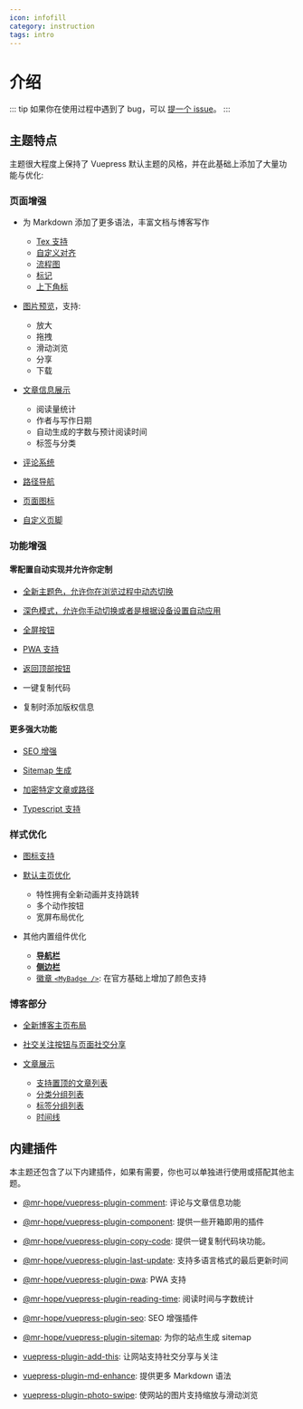 ```yaml
---
icon: infofill
category: instruction
tags: intro
---
```


# 介绍

::: tip
如果你在使用过程中遇到了 bug，可以 [提一个 issue](https://github.com/Mister-Hope/vuepress-theme-hope/issues)。
:::

## 主题特点

主题很大程度上保持了 Vuepress 默认主题的风格，并在此基础上添加了大量功能与优化:

### 页面增强

- 为 Markdown 添加了更多语法，丰富文档与博客写作

  - [Tex 支持](feature/markdown/tex.md)
  - [自定义对齐](feature/markdown/align.md)
  - [流程图](feature/markdown/flowchart.md)
  - [标记](feature/markdown/mark.md)
  - [上下角标](feature/markdown/sup-sub.md)

- [图片预览](layout/page.md#图片预览)，支持:

  - 放大
  - 拖拽
  - 滑动浏览
  - 分享
  - 下载

- [文章信息展示](layout/page.md#文章信息展示)

  - 阅读量统计
  - 作者与写作日期
  - 自动生成的字数与预计阅读时间
  - 标签与分类

- [评论系统](feature/comment.md)

- [路径导航](layout/page.md#路径导航)

- [页面图标](layout/page.md#图标支持)

- [自定义页脚](layout/page.md#页脚支持)

### 功能增强

#### 零配置自动实现并允许你定制

- [全新主题色，允许你在浏览过程中动态切换](feature/theme.md#主题色)

- [深色模式，允许你手动切换或者是根据设备设置自动应用](feature/theme.md#深色模式)

- [全屏按钮](feature/theme.md#全屏按钮)

- [PWA 支持](../config/plugin/pwa.md)

- [返回顶部按钮](feature/component.md#返回顶部按钮-backtotop)

- 一键复制代码

- 复制时添加版权信息

#### 更多强大功能

- [SEO 增强](feature/seoAndSitemap.md#SEO)

- [Sitemap 生成](feature/seoAndSitemap.md#Sitemap)

- [加密特定文章或路径](feature/encrypt.md)

- [Typescript 支持](feature/typescript.md)

### 样式优化

- [图标支持](feature/readme.md)

- [默认主页优化](layout/home.md)

  - 特性拥有全新动画并支持跳转
  - 多个动作按钮
  - 宽屏布局优化

- 其他内置组件优化

  - [**导航栏**](layout/navbar.md)
  - [**侧边栏**](layout/sidebar.md)
  - [徽章 `<MyBadge />`](feature/component.md#徽章-mybadge): 在官方基础上增加了颜色支持

### 博客部分

- [全新博客主页布局](layout/blog.md)

- [社交关注按钮与页面社交分享](https://vuepress-add-this.mrhope.site/zh/)

- [文章展示](feature/blog.md)

  - [支持置顶的文章列表](feature/blog.md#文章)
  - [分类分组列表](feature/blog.md#分类)
  - [标签分组列表](feature/blog.md#标签)
  - [时间线](feature/blog.md#时间线)

## 内建插件

本主题还包含了以下内建插件，如果有需要，你也可以单独进行使用或搭配其他主题。

- [@mr-hope/vuepress-plugin-comment](https://vuepress-comment.mrhope.site/zh/): 评论与文章信息功能

- [@mr-hope/vuepress-plugin-component](feature/component.md): 提供一些开箱即用的插件

- [@mr-hope/vuepress-plugin-copy-code](https://vuepress-copy-code.mrhope.site/zh/): 提供一键复制代码块功能。

- [@mr-hope/vuepress-plugin-last-update](https://vuepress-last-update.mrhope.site/zh/): 支持多语言格式的最后更新时间

- [@mr-hope/vuepress-plugin-pwa](../config/plugin/pwa.md): PWA 支持

- [@mr-hope/vuepress-plugin-reading-time](../config/plugin/reading-time.md): 阅读时间与字数统计

- [@mr-hope/vuepress-plugin-seo](../config/plugin/seo.md): SEO 增强插件

- [@mr-hope/vuepress-plugin-sitemap](../config/plugin/sitemap.md): 为你的站点生成 sitemap

- [vuepress-plugin-add-this](https://vuepress-add-this.mrhope.site/zh/): 让网站支持社交分享与关注

- [vuepress-plugin-md-enhance](https://vuepress-md-enhance.mrhope.site/zh/): 提供更多 Markdown 语法

- [vuepress-plugin-photo-swipe](https://vuepress-photo-swipe.mrhope.site/zh/): 使网站的图片支持缩放与滑动浏览
